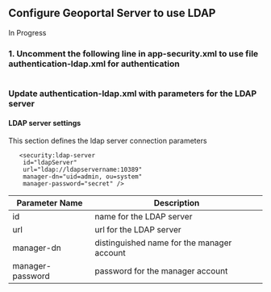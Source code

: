 ## Configure Geoportal Server to use LDAP

In Progress

### 1. Uncomment the following line in app-security.xml to use file authentication-ldap.xml for authentication
```<!-- <beans:import resource="authentication-ldap.xml"/> -->
```
    
### Update authentication-ldap.xml with parameters for the LDAP server

#### LDAP server settings
This section defines the ldap server connection parameters  
```  
   <security:ldap-server 
    id="ldapServer"  
    url="ldap://ldapservername:10389"
    manager-dn="uid=admin, ou=system" 
    manager-password="secret" />
```    
    
Parameter Name | Description
-------------- | ------------
id | name for the LDAP server
url | url for the LDAP server
manager-dn | distinguished name for the manager account
manager-password | password for the manager account


